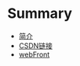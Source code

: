 # Summary

* [简介](README.md)
* [CSDN链接](https://blog.csdn.net/qq_31424825)
* [webFront](web-frontEnd/README.md)